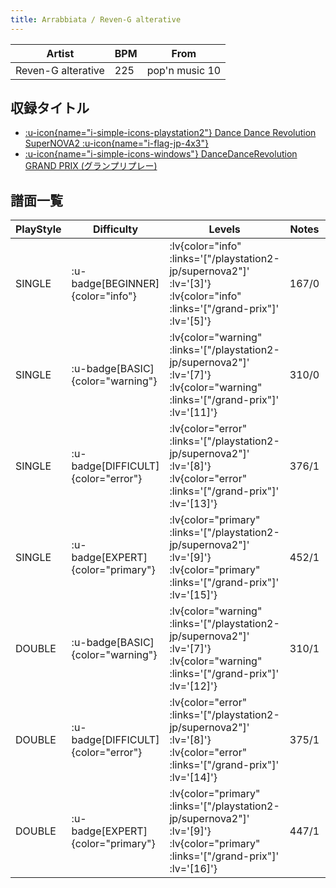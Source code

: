 ```yaml
---
title: Arrabbiata / Reven-G alterative
---
```


|Artist|BPM|From|
|------|---|----|
|Reven-G alterative|225|pop'n music 10|

## 収録タイトル

- [ :u-icon{name="i-simple-icons-playstation2"} Dance Dance Revolution SuperNOVA2 :u-icon{name="i-flag-jp-4x3"} ](/playstation2-jp/supernova2)
- [ :u-icon{name="i-simple-icons-windows"} DanceDanceRevolution GRAND PRIX (グランプリプレー)](/grand-prix)

## 譜面一覧

|PlayStyle|Difficulty|Levels|Notes|Movie|
|---------|----------|------|-----|-----|
|SINGLE| :u-badge[BEGINNER]{color="info"} | :lv{color="info" :links='["/playstation2-jp/supernova2"]' :lv='[3]'}  :lv{color="info" :links='["/grand-prix"]' :lv='[5]'} |167/0||
|SINGLE| :u-badge[BASIC]{color="warning"} | :lv{color="warning" :links='["/playstation2-jp/supernova2"]' :lv='[7]'}  :lv{color="warning" :links='["/grand-prix"]' :lv='[11]'} |310/0||
|SINGLE| :u-badge[DIFFICULT]{color="error"} | :lv{color="error" :links='["/playstation2-jp/supernova2"]' :lv='[8]'}  :lv{color="error" :links='["/grand-prix"]' :lv='[13]'} |376/1||
|SINGLE| :u-badge[EXPERT]{color="primary"} | :lv{color="primary" :links='["/playstation2-jp/supernova2"]' :lv='[9]'}  :lv{color="primary" :links='["/grand-prix"]' :lv='[15]'} |452/1||
|DOUBLE| :u-badge[BASIC]{color="warning"} | :lv{color="warning" :links='["/playstation2-jp/supernova2"]' :lv='[7]'}  :lv{color="warning" :links='["/grand-prix"]' :lv='[12]'} |310/1||
|DOUBLE| :u-badge[DIFFICULT]{color="error"} | :lv{color="error" :links='["/playstation2-jp/supernova2"]' :lv='[8]'}  :lv{color="error" :links='["/grand-prix"]' :lv='[14]'} |375/1||
|DOUBLE| :u-badge[EXPERT]{color="primary"} | :lv{color="primary" :links='["/playstation2-jp/supernova2"]' :lv='[9]'}  :lv{color="primary" :links='["/grand-prix"]' :lv='[16]'} |447/1||
